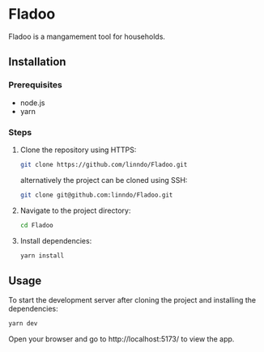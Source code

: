 # Fladoo

Fladoo is a mangamement tool for households. 

## Installation

### Prerequisites
- node.js
- yarn

### Steps

1. Clone the repository using HTTPS:
   ```bash
   git clone https://github.com/linndo/Fladoo.git
   ```
   alternatively the project can be cloned using SSH:
   ```bash
   git clone git@github.com:linndo/Fladoo.git
   ```
2. Navigate to the project directory:
   ```bash
   cd Fladoo
   ```
3. Install dependencies:
   ```bash
   yarn install
   ```

## Usage
To start the development server after cloning the project and installing the dependencies:
   ```bash
   yarn dev
   ```
Open your browser and go to http://localhost:5173/ to view the app.